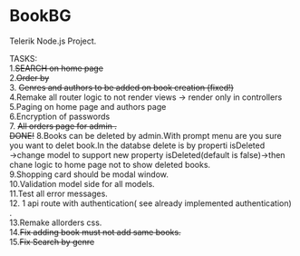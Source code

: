 # BookBG
Telerik Node.js Project.

TASKS: <br />
1.~~SEARCH on home page~~ <br />
2.~~Order by~~  <br />
3. ~~Genres and authors to be added on book creation (fixed!)~~ <br />
4.Remake all router logic to not render views -> render only in controllers <br />
5.Paging on home page and authors page  <br />
6.Encryption of passwords <br />
7. ~~All orders page for admin . <br /> DONE!~~
8.Books can be deleted by admin.With prompt menu are you sure you want to delet book.In the databse delete is by properti isDeleted <br />
->change model to support new property isDeleted(default is false)->then chane logic to home page not to show deleted books. <br />
9.Shopping card should be modal window. <br />
10.Validation model side for all models. <br />
11.Test all error messages. <br />
12. 1 api route with authentication( see already implemented authentication) . <br />
13.Remake allorders css.  <br />
14.~~Fix adding book must not add same books.~~  <br />
15.~~Fix Search by genre~~
